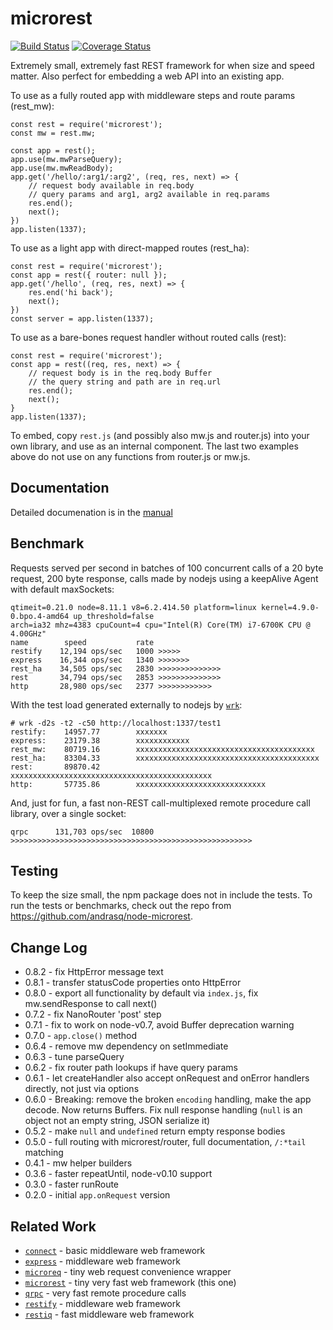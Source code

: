 microrest
=========
[![Build Status](https://api.travis-ci.org/andrasq/node-microrest.svg?branch=master)](https://travis-ci.org/andrasq/node-microrest?branch=master)
[![Coverage Status](https://coveralls.io/repos/github/andrasq/node-microrest/badge.svg?branch=master)](https://coveralls.io/github/andrasq/node-microrest?branch=master)

Extremely small, extremely fast REST framework for when size and speed matter.
Also perfect for embedding a web API into an existing app.

To use as a fully routed app with middleware steps and route params (rest_mw):

    const rest = require('microrest');
    const mw = rest.mw;

    const app = rest();
    app.use(mw.mwParseQuery);
    app.use(mw.mwReadBody);
    app.get('/hello/:arg1/:arg2', (req, res, next) => {
        // request body available in req.body
        // query params and arg1, arg2 available in req.params
        res.end();
        next();
    })
    app.listen(1337);

To use as a light app with direct-mapped routes (rest_ha):

    const rest = require('microrest');
    const app = rest({ router: null });
    app.get('/hello', (req, res, next) => {
        res.end('hi back');
        next();
    })
    const server = app.listen(1337);

To use as a bare-bones request handler without routed calls (rest):

    const rest = require('microrest');
    const app = rest((req, res, next) => {
        // request body is in the req.body Buffer
        // the query string and path are in req.url
        res.end();
        next();
    }
    app.listen(1337);

To embed, copy `rest.js` (and possibly also mw.js and router.js) into your own library, and
use as an internal component.  The last two examples above do not use on any functions from
router.js or mw.js.


Documentation
-------------

Detailed documenation is in the [manual](https://github.com/andrasq/node-microrest/blob/master/MANUAL.md)


Benchmark
---------

Requests served per second in batches of 100 concurrent calls of a 20 byte request, 200
byte response, calls made by nodejs using a keepAlive Agent with default maxSockets:

    qtimeit=0.21.0 node=8.11.1 v8=6.2.414.50 platform=linux kernel=4.9.0-0.bpo.4-amd64 up_threshold=false
    arch=ia32 mhz=4383 cpuCount=4 cpu="Intel(R) Core(TM) i7-6700K CPU @ 4.00GHz"
    name        speed           rate
    restify    12,194 ops/sec   1000 >>>>>
    express    16,344 ops/sec   1340 >>>>>>>
    rest_ha    34,505 ops/sec   2830 >>>>>>>>>>>>>>
    rest       34,794 ops/sec   2853 >>>>>>>>>>>>>>
    http       28,980 ops/sec   2377 >>>>>>>>>>>>

With the test load generated externally to nodejs by [`wrk`](https://github.com/wg/wrk.git):

    # wrk -d2s -t2 -c50 http://localhost:1337/test1
    restify:    14957.77        xxxxxxx
    express:    23179.38        xxxxxxxxxxxx
    rest_mw:    80719.16        xxxxxxxxxxxxxxxxxxxxxxxxxxxxxxxxxxxxxxxx
    rest_ha:    83304.33        xxxxxxxxxxxxxxxxxxxxxxxxxxxxxxxxxxxxxxxxx
    rest:       89870.42        xxxxxxxxxxxxxxxxxxxxxxxxxxxxxxxxxxxxxxxxxxxxx
    http:       57735.86        xxxxxxxxxxxxxxxxxxxxxxxxxxxxx

And, just for fun, a fast non-REST call-multiplexed remote procedure call library, over a single socket:

    qrpc      131,703 ops/sec  10800 >>>>>>>>>>>>>>>>>>>>>>>>>>>>>>>>>>>>>>>>>>>>>>>>>>>>>>


Testing
-------

To keep the size small, the npm package does not in include the tests.  To run the
tests or benchmarks, check out the repo from https://github.com/andrasq/node-microrest.


Change Log
----------

- 0.8.2 - fix HttpError message text
- 0.8.1 - transfer statusCode properties onto HttpError
- 0.8.0 - export all functionality by default via `index.js`, fix mw.sendResponse to call next()
- 0.7.2 - fix NanoRouter 'post' step
- 0.7.1 - fix to work on node-v0.7, avoid Buffer deprecation warning
- 0.7.0 - `app.close()` method
- 0.6.4 - remove mw dependency on setImmediate
- 0.6.3 - tune parseQuery
- 0.6.2 - fix router path lookups if have query params
- 0.6.1 - let createHandler also accept onRequest and onError handlers directly, not just via options
- 0.6.0 - Breaking: remove the broken `encoding` handling, make the app decode.  Now returns Buffers.
          Fix null response handling (`null` is an object not an empty string, JSON serialize it)
- 0.5.2 - make `null` and `undefined` return empty response bodies
- 0.5.0 - full routing with microrest/router, full documentation, `/:*tail` matching
- 0.4.1 - mw helper builders
- 0.3.6 - faster repeatUntil, node-v0.10 support
- 0.3.0 - faster runRoute
- 0.2.0 - initial `app.onRequest` version


Related Work
------------

- [`connect`](https://npmjs.com/package/connect) - basic middleware web framework
- [`express`](https://npmjs.com/package/express) - middleware web framework
- [`microreq`](https://npmjs.com/package/microreq) - tiny web request convenience wrapper
- [`microrest`](https://npmjs.com/package/microrest) - tiny very fast web framework (this one)
- [`qrpc`](https://npmjs.com/package/qrpc) - very fast remote procedure calls
- [`restify`](https://npmjs.com/package/express) - middleware web framework
- [`restiq`](https://npmjs.com/package/restiq) - fast middleware web framework
